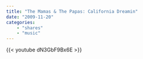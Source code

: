 ```yaml
---
title: "The Mamas & The Papas: California Dreamin"
date: "2009-11-20"
categories:
    - "shares"
    - "music"
---
```


{{< youtube dN3GbF9Bx6E >}}
